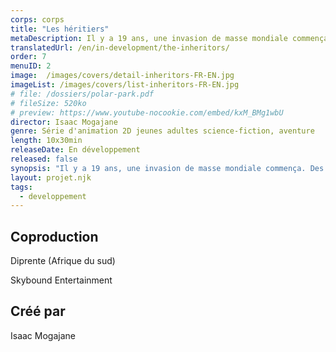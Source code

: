 ```yaml
---
corps: corps
title: "Les héritiers"
metaDescription: Il y a 19 ans, une invasion de masse mondiale commença. Des millions de personnes de l’an 2145, armées d’une technologie de pointe et fuyant la fin de notre monde, ont voyagé dans le temps jusqu’à nos jours, à la recherche d’un endroit où recommencer.
translatedUrl: /en/in-development/the-inheritors/
order: 7
menuID: 2
image:  /images/covers/detail-inheritors-FR-EN.jpg
imageList: /images/covers/list-inheritors-FR-EN.jpg
# file: /dossiers/polar-park.pdf
# fileSize: 520ko
# preview: https://www.youtube-nocookie.com/embed/kxM_BMg1wbU
director: Isaac Mogajane
genre: Série d'animation 2D jeunes adultes science-fiction, aventure
length: 10x30min
releaseDate: En développement
released: false
synopsis: "Il y a 19 ans, une invasion de masse mondiale commença. Des millions de personnes de l’an 2145, armées d’une technologie de pointe et fuyant la fin de notre monde, ont voyagé dans le temps jusqu’à nos jours, à la recherche d’un endroit où recommencer."
layout: projet.njk
tags:
  - developpement
---
```


<div class="grid-col">

## Coproduction
Diprente (Afrique du sud)

Skybound Entertainment
 
## Créé par
Isaac Mogajane

</div>


<div class="grid-col">

</div>